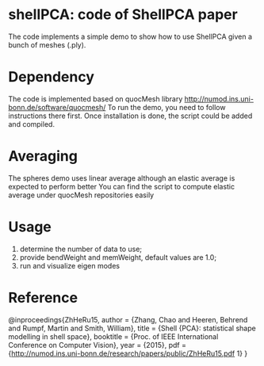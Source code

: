 # shellPCA: code of ShellPCA paper
The code implements a simple demo to show how to use ShellPCA given a bunch of meshes (.ply).

# Dependency
The code is implemented based on quocMesh library http://numod.ins.uni-bonn.de/software/quocmesh/
To run the demo, you need to follow instructions there first. 
Once installation is done, the script could be added and compiled.

# Averaging
The spheres demo uses linear average although an elastic average is expected to perform better
You can find the script to compute elastic average under quocMesh repositories easily

# Usage
1. determine the number of data to use;
2. provide bendWeight and memWeight, default values are 1.0;
3. run and visualize eigen modes

# Reference
@inproceedings{ZhHeRu15,
  author = {Zhang, Chao and Heeren, Behrend and Rumpf, Martin and Smith, William},
  title = {Shell {PCA}: statistical shape modelling in shell space},
  booktitle = {Proc. of IEEE International Conference on Computer Vision},
  year = {2015},
  pdf = {http://numod.ins.uni-bonn.de/research/papers/public/ZhHeRu15.pdf 1}
}

